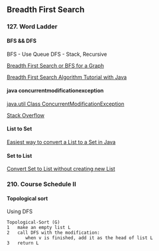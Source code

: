 ## Breadth First Search

### 127. Word Ladder
#### BFS && DFS
BFS - Use Queue
DFS - Stack, Recursive   

[Breadth First Search or BFS for a Graph](https://www.geeksforgeeks.org/breadth-first-search-or-bfs-for-a-graph/)   

[Breadth First Search Algorithm Tutorial with Java](https://tutorialedge.net/artificial-intelligence/breadth-first-search-java/)    

#### java concurrentmodificationexception
[java.util Class ConcurrentModificationException](https://docs.oracle.com/javase/7/docs/api/java/util/ConcurrentModificationException.html)   

[Stack Overflow](https://stackoverflow.com/questions/49971932/java-util-concurrentmodificationexception-thrown-when-adding-to-list/49971962)   

#### List to Set
[Easiest way to convert a List to a Set in Java](https://stackoverflow.com/questions/1429860/easiest-way-to-convert-a-list-to-a-set-in-java)    

#### Set to List
[Convert Set to List without creating new List](https://stackoverflow.com/questions/8892360/convert-set-to-list-without-creating-new-list)    



### 210. Course Schedule II
#### Topological sort
Using DFS
```
Topological-Sort (G)
1   make an empty list L
2   call DFS with the modification:
       when v is finished, add it as the head of list L
3   return L
```  


